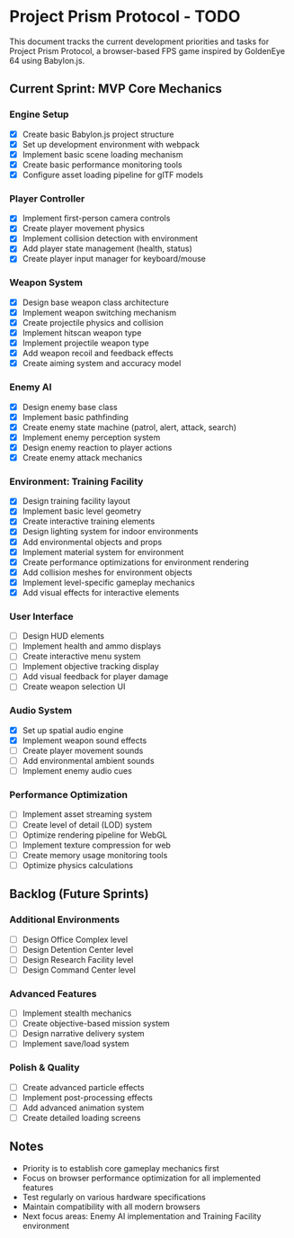 # Project Prism Protocol - TODO

This document tracks the current development priorities and tasks for Project Prism Protocol, a browser-based FPS game inspired by GoldenEye 64 using Babylon.js.

## Current Sprint: MVP Core Mechanics

### Engine Setup
- [x] Create basic Babylon.js project structure
- [x] Set up development environment with webpack
- [x] Implement basic scene loading mechanism
- [x] Create basic performance monitoring tools
- [x] Configure asset loading pipeline for glTF models

### Player Controller
- [x] Implement first-person camera controls
- [x] Create player movement physics
- [x] Implement collision detection with environment
- [x] Add player state management (health, status)
- [x] Create player input manager for keyboard/mouse

### Weapon System
- [x] Design base weapon class architecture
- [x] Implement weapon switching mechanism
- [x] Create projectile physics and collision
- [x] Implement hitscan weapon type
- [x] Implement projectile weapon type
- [x] Add weapon recoil and feedback effects
- [x] Create aiming system and accuracy model

### Enemy AI
- [x] Design enemy base class
- [x] Implement basic pathfinding
- [x] Create enemy state machine (patrol, alert, attack, search)
- [x] Implement enemy perception system
- [x] Design enemy reaction to player actions
- [x] Create enemy attack mechanics

### Environment: Training Facility
- [x] Design training facility layout
- [x] Implement basic level geometry
- [x] Create interactive training elements
- [x] Design lighting system for indoor environments
- [x] Add environmental objects and props
- [x] Implement material system for environment
- [x] Create performance optimizations for environment rendering
- [x] Add collision meshes for environment objects
- [x] Implement level-specific gameplay mechanics
- [x] Add visual effects for interactive elements

### User Interface
- [ ] Design HUD elements
- [ ] Implement health and ammo displays
- [ ] Create interactive menu system
- [ ] Implement objective tracking display
- [ ] Add visual feedback for player damage
- [ ] Create weapon selection UI

### Audio System
- [x] Set up spatial audio engine
- [x] Implement weapon sound effects
- [ ] Create player movement sounds
- [ ] Add environmental ambient sounds
- [ ] Implement enemy audio cues

### Performance Optimization
- [ ] Implement asset streaming system
- [ ] Create level of detail (LOD) system
- [ ] Optimize rendering pipeline for WebGL
- [ ] Implement texture compression for web
- [ ] Create memory usage monitoring tools
- [ ] Optimize physics calculations

## Backlog (Future Sprints)

### Additional Environments
- [ ] Design Office Complex level
- [ ] Design Detention Center level
- [ ] Design Research Facility level
- [ ] Design Command Center level

### Advanced Features
- [ ] Implement stealth mechanics
- [ ] Create objective-based mission system
- [ ] Design narrative delivery system
- [ ] Implement save/load system

### Polish & Quality
- [ ] Create advanced particle effects
- [ ] Implement post-processing effects
- [ ] Add advanced animation system
- [ ] Create detailed loading screens

## Notes

- Priority is to establish core gameplay mechanics first
- Focus on browser performance optimization for all implemented features
- Test regularly on various hardware specifications
- Maintain compatibility with all modern browsers
- Next focus areas: Enemy AI implementation and Training Facility environment
